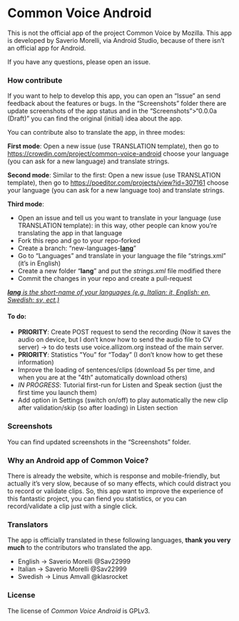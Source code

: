 # Common Voice Android

This is not the official app of the project Common Voice by Mozilla. This app is developed by Saverio Morelli, via Android Studio, because of there isn’t an official app for Android.

If you have any questions, please open an issue.

### How contribute

If you want to help to develop this app, you can open an “Issue” an send feedback about the features or bugs. In the “Screenshots” folder there are update screenshots of the app status and in the “Screenshots”>“0.0.0a (Draft)” you can find the original (initial) idea about the app.

You can contribute also to translate the app, in three modes:

**First mode**: Open a new issue (use TRANSLATION template), then go to https://crowdin.com/project/common-voice-android choose your language (you can ask for a new language) and translate strings.

**Second mode**: Similar to the first: Open a new issue (use TRANSLATION template), then go to https://poeditor.com/projects/view?id=307161 choose your language (you can ask for a new language too) and translate strings.

**Third mode**:

- Open an issue and tell us you want to translate in your language (use TRANSLATION template): in this way, other people can know you’re translating the app in that language
- Fork this repo and go to your repo-forked
- Create a branch: “new-languages-<u>**lang**</u>”
- Go to “Languages” and translate in your language the file “strings.xml” (it’s in English)
- Create a new folder “**lang**” and put the *strings.xml* file modified there
- Commit the changes in your repo and create a pull-request

_<u>**lang** is the short-name of your languages (e.g. Italian: it, English: en, Swedish: sv, ect.)</u>_

#### To do:

- **PRIORITY**: Create POST request to send the recording (Now it saves the audio on device, but I don’t know how to send the audio file to CV server) -> to do tests use voice.allizom.org instead of the main server.
- **PRIORITY**: Statistics "You” for “Today” (I don’t know how to get these information)
- Improve the loading of sentences/clips (download 5s per time, and when you are at the "4th” automatically download others)
- _IN PROGRESS_: Tutorial first-run for Listen and Speak section (just the first time you launch them)
- Add option in Settings (switch on/off) to play automatically the new clip after validation/skip (so after loading) in Listen section

### Screenshots

You can find updated screenshots in the “Screenshots” folder.

### Why an Android app of Common Voice?

There is already the website, which is response and mobile-friendly, but actually it’s very slow, because of so many effects, which could distract you to record or validate clips. So, this app want to improve the experience of this fantastic project, you can fiend you statistics, or you can record/validate a clip just with a single click.

### Translators

The app is officially translated in these following languages, **thank you very much** to the contributors who translated the app.

- English -> Saverio Morelli @Sav22999
- Italian -> Saverio Morelli @Sav22999
- Swedish -> Linus Amvall @klasrocket

### License

The license of *Common Voice Android* is GPLv3.